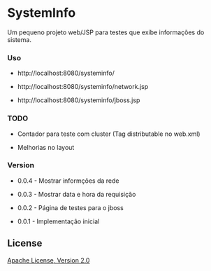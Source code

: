 # SystemInfo
Um pequeno projeto web/JSP para testes que exibe informações do sistema.

### Uso

  - http://localhost:8080/systeminfo/

  - http://localhost:8080/systeminfo/network.jsp

  - http://localhost:8080/systeminfo/jboss.jsp

### TODO

  - Contador para teste com cluster (Tag distributable no web.xml)

  - Melhorias no layout

### Version
  - 0.0.4 - Mostrar informções da rede

  - 0.0.3 - Mostrar data e hora da requisição

  - 0.0.2 - Página de testes para o jboss

  - 0.0.1 - Implementação inicial

License
----
[Apache License, Version 2.0](http://www.apache.org/licenses/LICENSE-2.0.html)